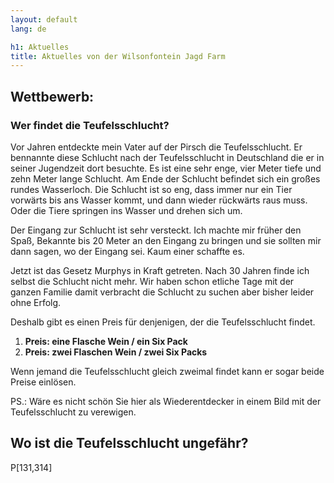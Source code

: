 ```yaml
---
layout: default
lang: de

h1: Aktuelles
title: Aktuelles von der Wilsonfontein Jagd Farm
---
```


Wettbewerb:
--------------
### Wer findet die Teufelsschlucht?

Vor Jahren entdeckte mein Vater auf der Pirsch die Teufelsschlucht. Er bennannte diese Schlucht nach der Teufelsschlucht in Deutschland die er in seiner Jugendzeit dort besuchte. Es ist eine sehr enge, vier Meter tiefe und zehn Meter lange Schlucht. Am Ende der Schlucht befindet sich ein großes rundes Wasserloch. Die Schlucht ist so eng, dass immer nur ein Tier vorwärts bis ans Wasser kommt, und dann wieder rückwärts raus muss. Oder die Tiere springen ins Wasser und drehen sich um.

Der Eingang zur Schlucht ist sehr versteckt. Ich machte mir früher den Spaß, Bekannte bis 20 Meter an den Eingang zu bringen und sie sollten mir dann sagen, wo der Eingang sei. Kaum einer schaffte es.

Jetzt ist das Gesetz Murphys in Kraft getreten. Nach 30 Jahren finde ich selbst die Schlucht nicht mehr. Wir haben schon etliche Tage mit der ganzen Familie damit verbracht die Schlucht zu suchen aber bisher leider ohne Erfolg.

Deshalb gibt es einen Preis für denjenigen, der die Teufelsschlucht findet.


1. **Preis: eine Flasche Wein / ein Six Pack** 
2. **Preis: zwei Flaschen Wein / zwei Six Packs**

Wenn jemand die Teufelsschlucht gleich zweimal findet kann er sogar beide Preise einlösen.


PS.: Wäre es nicht schön Sie hier als Wiederentdecker in einem Bild mit der Teufelsschlucht zu verewigen.

Wo ist die Teufelsschlucht ungefähr?
------------------------------------

P[131,314]